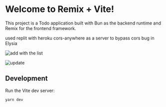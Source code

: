# Welcome to Remix + Vite!

This project is a  Todo application built with Bun as the backend runtime and Remix for the frontend framework.   

used replit with heroku cors-anywhere as a server to bypass cors bug in Elysia   

![add with the list](https://i.imgur.com/gd7ZIyU.png "add with the list")


![update](https://i.imgur.com/a1FALMY.png "update task")


## Development

Run the Vite dev server:

```shellscript
yarn dev
```
 
